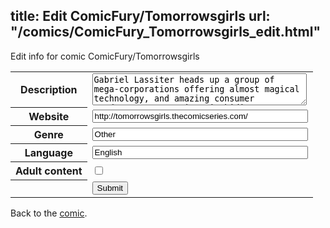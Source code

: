 title: Edit ComicFury/Tomorrowsgirls
url: "/comics/ComicFury_Tomorrowsgirls_edit.html"
---
Edit info for comic ComicFury/Tomorrowsgirls

<form name="comic" action="http://gaepostmail.appspot.com/comic/" method="post">
<table class="comicinfo">
<tr>
<th>Description</th><td><textarea name="description" cols="40" rows="3">Gabriel Lassiter heads up a group of mega-corporations offering almost magical technology, and amazing consumer products. But Lassiter is hiding a frightening secret that only Whitney, his personal assistant, and Steve Chin, the head of the Tomorrow Girl Agency know. And they aren't telling.</textarea></td>
</tr>
<tr>
<th>Website</th><td><input type="text" name="url" value="http://tomorrowsgirls.thecomicseries.com/" size="40"/></td>
</tr>
<tr>
<th>Genre</th><td><input type="text" name="genre" value="Other" size="40"/></td>
</tr>
<tr>
<th>Language</th><td><input type="text" name="language" value="English" size="40"/></td>
</tr>
<tr>
<th>Adult content</th><td><input type="checkbox" name="adult" value="adult" /></td>
</tr>
<tr>
<th></th><td>
<input type="hidden" name="comic" value="ComicFury_Tomorrowsgirls" />
<input type="submit" name="submit" value="Submit" />
</td>
</tr>
</table>
</form>

Back to the [comic](ComicFury_Tomorrowsgirls.html).
